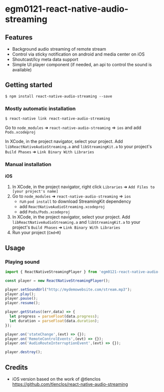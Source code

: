 
# egm0121-react-native-audio-streaming

## Features

- Background audio streaming of remote stream
- Control via sticky notification on android and media center on iOS
- Shoutcast/Icy meta data support
- Simple UI player component (if needed, an api to control the sound is available)

## Getting started

`$ npm install react-native-audio-streaming --save`

### Mostly automatic installation

`$ react-native link react-native-audio-streaming`

Go to `node_modules` ➜ `react-native-audio-streaming` => `ios` and add `Pods.xcodeproj`

In XCode, in the project navigator, select your project. Add `libReactNativeAudioStreaming.a` and `libStreamingKit.a` to your project's `Build Phases` ➜ `Link Binary With Libraries`

### Manual installation

#### iOS

1. In XCode, in the project navigator, right click `Libraries` ➜ `Add Files to [your project's name]`
2. Go to `node_modules` ➜ `react-native-audio-streaming` => `ios`
   - run `pod install` to download StreamingKit dependency
   - add `ReactNativeAudioStreaming.xcodeproj`
   - add `Pods/Pods.xcodeproj`
3. In XCode, in the project navigator, select your project. Add `libReactNativeAudioStreaming.a` and `libStreamingKit.a` to your project's `Build Phases` ➜ `Link Binary With Libraries`
4. Run your project (`Cmd+R`)

## Usage

### Playing sound

```javascript
import { ReactNativeStreamingPlayer } from 'egm0121-react-native-audio-streaming';

const player = new ReactNativeStreamingPlayer();

player.setSoundUrl("http://mydemowebsite.com/stream.mp3");
player.play();
player.pause();
player.resume();

player.getStatus((err,data) => {
  let progress = parseFloat(data.progress);
  let duration = parseFloat(data.duration);
});

player.on('stateChange',(evt) => {});
player.on('RemoteControlEvents',(evt) => {});
player.on('AudioRouteInterruptionEvent',(evt) => {});

player.destroy();
```

## Credits

- iOS version based on the work of @tlenclos https://github.com/tlenclos/react-native-audio-streaming
